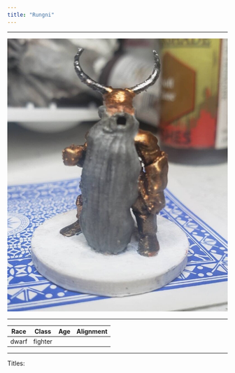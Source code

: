 ```yaml
---
title: "Rungni"
---
```

___
![ ](DNDTheSeekers/images/rungnipic.png)
___
|Race|Class|Age|Alignment|
|---|---|---|---|
|dwarf|fighter|||
___

Titles: